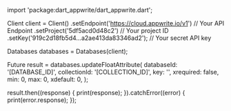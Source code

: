 import 'package:dart_appwrite/dart_appwrite.dart';

Client client = Client()
  .setEndpoint('https://cloud.appwrite.io/v1') // Your API Endpoint
  .setProject('5df5acd0d48c2') // Your project ID
  .setKey('919c2d18fb5d4...a2ae413da83346ad2'); // Your secret API key

Databases databases = Databases(client);

Future result = databases.updateFloatAttribute(
  databaseId: '[DATABASE_ID]',
  collectionId: '[COLLECTION_ID]',
  key: '',
  xrequired: false,
  min: 0,
  max: 0,
  xdefault: 0,
);

result.then((response) {
  print(response);
}).catchError((error) {
  print(error.response);
});
